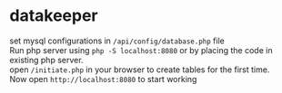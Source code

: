 # datakeeper

set mysql configurations in `/api/config/database.php` file  
Run php server using `php -S localhost:8080` or by placing the code in existing php server.  
open `/initiate.php` in your browser to create tables for the first time.  
Now open `http://localhost:8080` to start working
